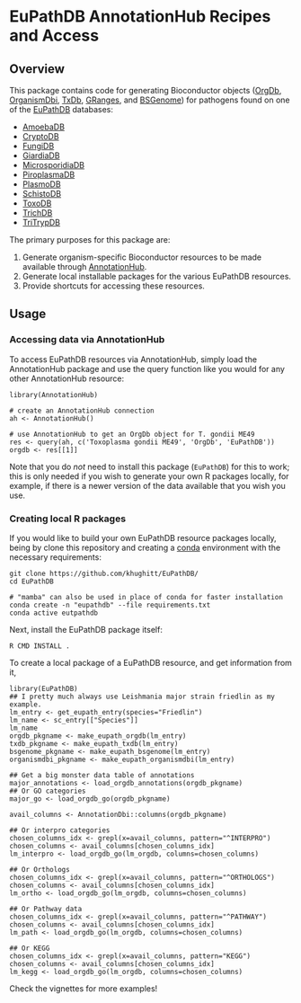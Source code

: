 # EuPathDB AnnotationHub Recipes and Access

## Overview

This package contains code for generating Bioconductor objects
([OrgDb](https://bioconductor.org/packages/release/BiocViews.html#___OrgDb),
[OrganismDbi](https://bioconductor.org/packages/release/bioc/html/OrganismDbi.html),
[TxDb](https://bioconductor.org/packages/release/BiocViews.html#___TxDb),
[GRanges](https://bioconductor.org/packages/release/bioc/html/GenomicRanges.html), and
[BSGenome](https://bioconductor.org/packages/release/bioc/html/BSgenome.html)) for pathogens found
on one of the [EuPathDB](http://eupathdb.org/eupathdb/) databases:

- [AmoebaDB](http://amoebadb.org/)
- [CryptoDB](http://cryptodb.org/)
- [FungiDB](http://fungidb.org/)
- [GiardiaDB](http://giardiadb.org/)
- [MicrosporidiaDB](http://microsporidiadb.org/)
- [PiroplasmaDB](http://piroplasmadb.org/)
- [PlasmoDB](http://plasmodb.org/)
- [SchistoDB](http://schistodb.net/)
- [ToxoDB](http://toxodb.org/)
- [TrichDB](http://trichdb.org/)
- [TriTrypDB](http://tritrypdb.org/)

The primary purposes for this package are:

1.  Generate organism-specific Bioconductor resources to be made available through
[AnnotationHub](https://bioconductor.org/packages/release/bioc/html/AnnotationHub.html).
2.  Generate local installable packages for the various EuPathDB resources.
3.  Provide shortcuts for accessing these resources.

## Usage

### Accessing data via AnnotationHub

To access EuPathDB resources via AnnotationHub, simply load the AnnotationHub package and use the
query function like you would for any other AnnotationHub resource:

```{r query_ah}
library(AnnotationHub)

# create an AnnotationHub connection
ah <- AnnotationHub()

# use AnnotationHub to get an OrgDb object for T. gondii ME49
res <- query(ah, c('Toxoplasma gondii ME49', 'OrgDb', 'EuPathDB'))
orgdb <- res[[1]]
```

Note that you do _not_ need to install this package (`EuPathDB`) for this to work; this is only
needed if you wish to generate your own R packages locally, for example, if there is a newer version
of the data available that you wish you use.

### Creating local R packages

If you would like to build your own EuPathDB resource packages locally, being by clone this
repository and creating a [conda](https://docs.conda.io/en/latest/) environment with the necessary
requirements:

```
git clone https://github.com/khughitt/EuPathDB/
cd EuPathDB

# "mamba" can also be used in place of conda for faster installation
conda create -n "eupathdb" --file requirements.txt
conda active eutpathdb
```

Next, install the EuPathDB package itself:

```
R CMD INSTALL .
```

To create a local package of a EuPathDB resource, and get information from it, 

```{r query_orgdb}
library(EuPathDB)
## I pretty much always use Leishmania major strain friedlin as my example.
lm_entry <- get_eupath_entry(species="Friedlin")
lm_name <- sc_entry[["Species"]]
lm_name
orgdb_pkgname <- make_eupath_orgdb(lm_entry)
txdb_pkgname <- make_eupath_txdb(lm_entry)
bsgenome_pkgname <- make_eupath_bsgenome(lm_entry)
organismdbi_pkgname <- make_eupath_organismdbi(lm_entry)

## Get a big monster data table of annotations
major_annotations <- load_orgdb_annotations(orgdb_pkgname)
## Or GO categories
major_go <- load_orgdb_go(orgdb_pkgname)

avail_columns <- AnnotationDbi::columns(orgdb_pkgname)

## Or interpro categories
chosen_columns_idx <- grepl(x=avail_columns, pattern="^INTERPRO")
chosen_columns <- avail_columns[chosen_columns_idx]
lm_interpro <- load_orgdb_go(lm_orgdb, columns=chosen_columns)

## Or Orthologs
chosen_columns_idx <- grepl(x=avail_columns, pattern="^ORTHOLOGS")
chosen_columns <- avail_columns[chosen_columns_idx]
lm_ortho <- load_orgdb_go(lm_orgdb, columns=chosen_columns)

## Or Pathway data
chosen_columns_idx <- grepl(x=avail_columns, pattern="^PATHWAY")
chosen_columns <- avail_columns[chosen_columns_idx]
lm_path <- load_orgdb_go(lm_orgdb, columns=chosen_columns)

## Or KEGG
chosen_columns_idx <- grepl(x=avail_columns, pattern="KEGG")
chosen_columns <- avail_columns[chosen_columns_idx]
lm_kegg <- load_orgdb_go(lm_orgdb, columns=chosen_columns)
```

Check the vignettes for more examples!
